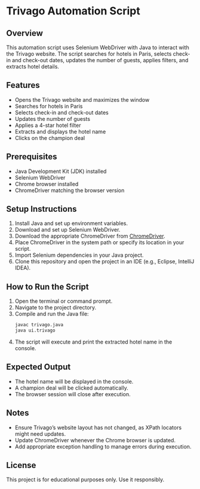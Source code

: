 # Trivago Automation Script

## Overview
This automation script uses Selenium WebDriver with Java to interact with the Trivago website. The script searches for hotels in Paris, selects check-in and check-out dates, updates the number of guests, applies filters, and extracts hotel details.

## Features
- Opens the Trivago website and maximizes the window
- Searches for hotels in Paris
- Selects check-in and check-out dates
- Updates the number of guests
- Applies a 4-star hotel filter
- Extracts and displays the hotel name
- Clicks on the champion deal

## Prerequisites
- Java Development Kit (JDK) installed
- Selenium WebDriver
- Chrome browser installed
- ChromeDriver matching the browser version

## Setup Instructions
1. Install Java and set up environment variables.
2. Download and set up Selenium WebDriver.
3. Download the appropriate ChromeDriver from [ChromeDriver](https://sites.google.com/chromium.org/driver/).
4. Place ChromeDriver in the system path or specify its location in your script.
5. Import Selenium dependencies in your Java project.
6. Clone this repository and open the project in an IDE (e.g., Eclipse, IntelliJ IDEA).

## How to Run the Script
1. Open the terminal or command prompt.
2. Navigate to the project directory.
3. Compile and run the Java file:
   ```sh
   javac trivago.java
   java ui.trivago
   ```
4. The script will execute and print the extracted hotel name in the console.

## Expected Output
- The hotel name will be displayed in the console.
- A champion deal will be clicked automatically.
- The browser session will close after execution.

## Notes
- Ensure Trivago’s website layout has not changed, as XPath locators might need updates.
- Update ChromeDriver whenever the Chrome browser is updated.
- Add appropriate exception handling to manage errors during execution.

## License
This project is for educational purposes only. Use it responsibly.

